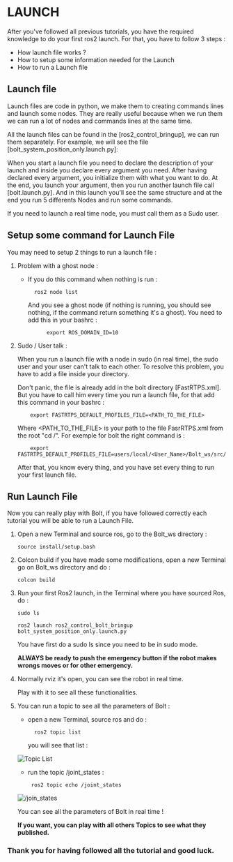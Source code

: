 # LAUNCH

After you've followed all previous tutorials, you have the required knowledge  to do your first ros2 launch. For that, you have to follow 3 steps :

- How launch file works ?
- How to setup some information needed for the Launch
- How to run a Launch file


## Launch file 

Launch files are code in python, we make them to creating commands lines and launch some nodes. They are really useful because when we run them we can run a lot of nodes and commands lines at the same time. 

All the launch files can be found in the [ros2_control_bringup], we can run them separately. For example, we will see the file [bolt_system_position_only.launch.py]:

When you start a launch file you need to declare the description of your launch and inside you declare every argument you need. 
After having declared every argument, you initialize them with what you  want to do.
At the end, you launch your argument, then you run another launch file call [bolt.launch.py]. And in this launch you’ll see the same structure and at the end you run 5 differents Nodes and run some commands. 

If you need to launch a real time node, you must call them as a Sudo user.

## Setup some command for Launch File

You may need to setup 2 things to run a launch file :

1.  Problem with a ghost node :

    - If you do this command when nothing is run :

		    ros2 node list 

       And you see a ghost node (if nothing is running, you should see nothing, if the command return something it's a ghost). You need to add this in your bashrc :

		        export ROS_DOMAIN_ID=10

2.  Sudo / User talk :

    When you run a launch file with a node in sudo (in real time), the sudo user and your user can't talk to each other. To resolve this problem, you have to add a file inside your directory. 
    
    Don't panic, the file is already add in the bolt directory [FastRTPS.xml]. But you have to call him every time you run a launch file, for that add this command in your bashrc :

		    export FASTRTPS_DEFAULT_PROFILES_FILE=<PATH_TO_THE_FILE>

    Where <PATH_TO_THE_FILE> is your path to the file FasrRTPS.xml from the root "cd /". For exemple for bolt the right command is :
    
    		export FASTRTPS_DEFAULT_PROFILES_FILE=users/local/<User_Name>/Bolt_ws/src/ros2_control_bolt/ros2_description_bolt/config/FastRTPS.xml

    After that, you know every thing, and you have set every thing to run your first launch file. 


## Run Launch File 

Now you can really play with Bolt, if you have followed correctly each tutorial  you will be able to run a Launch File. 

1)  Open a new Terminal and source ros, go to the Bolt_ws directory :
	
	    source install/setup.bash

2)  Colcon build if you have made some modifications, open a new Terminal go on Bolt_ws directory and do :

	    colcon build

3)  Run your first Ros2 launch, in the Terminal where you have sourced Ros, do :

	    sudo ls

	    ros2 launch ros2_control_bolt_bringup bolt_system_position_only.launch.py

    You have first do a sudo ls since you need to  be in sudo mode. 
    
    **ALWAYS be ready to push the emergency button if the robot makes wrongs moves or for other emergency.**

4) Normally rviz it's open, you can see the robot in real time. 

    Play with it to see all these functionalities. 

5) You can run a topic to see all the parameters of Bolt :

    - open a new Terminal, source ros and do :

            ros2 topic list 

        you will see that list :

	![Topic List](https://github.com/Benjamin-Amsellem/ros2_control_bolt/blob/master/ros2_control_bolt_tuto/pictures/Launch_Bolt_1-R.png?raw=true "Topic List")

    -  run the topic /joint_states :

			ros2 topic echo /joint_states
    
	![/join_states](https://github.com/Benjamin-Amsellem/ros2_control_bolt/blob/master/ros2_control_bolt_tuto/pictures/Launch_Bolt_2-R.png?raw=true "/join_states")
	
	You can see all the parameters of Bolt in real time !
	
	
   **If you want, you can play with all others Topics to see what they published.**

### Thank you for having followed all  the tutorial and good luck.
